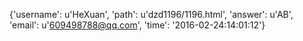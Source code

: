 {'username': u'HeXuan', 'path': u'dzd1196/1196.html', 'answer': u'AB', 'email': u'609498788@qq.com', 'time': '2016-02-24:14:01:12'}